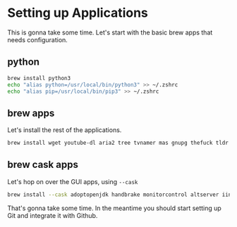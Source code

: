 # Setting up Applications

This is gonna take some time. Let's start with the basic brew apps that needs configuration.

## python

```bash
brew install python3
echo "alias python=/usr/local/bin/python3" >> ~/.zshrc
echo "alias pip=/usr/local/bin/pip3" >> ~/.zshrc
```

## brew apps

Let's install the rest of the applications.

```bash
brew install wget youtube-dl aria2 tree tvnamer mas gnupg thefuck tldr
```

## brew cask apps

Let's hop on over the GUI apps, using `--cask`

```bash
brew install --cask adoptopenjdk handbrake monitorcontrol altserver iina notion appcleaner imageoptim slack authy iterm2 spotify avibrazil-rdm jdownloader transmission cloudflare-warp keka transmission-remote-gui discord lyricsx typora docker mac2imgur visual-studio-code google-chrome maccy xampp cyberduck unified-remote
```

That's gonna take some time. In the meantime you should start setting up Git and integrate it with Github.
